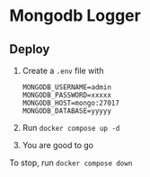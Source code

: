 # Mongodb Logger

## Deploy

1. Create a `.env` file with
    ```
    MONGODB_USERNAME=admin
    MONGODB_PASSWORD=xxxxx
    MONGODB_HOST=mongo:27017
    MONGODB_DATABASE=yyyyy
    ```

2. Run `docker compose up -d`

3. You are good to go

To stop, run `docker compose down`

